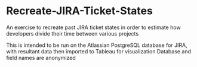 # Recreate-JIRA-Ticket-States
An exercise to recreate past JIRA ticket states in order to estimate how developers divide their time between various projects

This is intended to be run on the Atlassian PostgreSQL database for JIRA, with resultant data then imported to Tableau for visualization
Database and field names are anonymized
